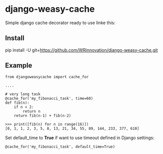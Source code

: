 # django-weasy-cache
Simple django cache decorator ready to use linke this:

## Install

pip install -U git+https://github.com/WRinnovation/django-weasy-cache.git

## Example

```
from djangoweasycache import cache_for

....

# very long task
@cache_for('my_fibonacci_task', time=60)
def fib(n):
    if n < 2:
        return n
    return fib(n-1) + fib(n-2)

>>> print([fib(n) for n in range(16)])
[0, 1, 1, 2, 3, 5, 8, 13, 21, 34, 55, 89, 144, 233, 377, 610]
```

Set default_time to **True** if want to use timeout defined in Django settings:

```
@cache_for('my_fibonacci_task', default_time=True)
```